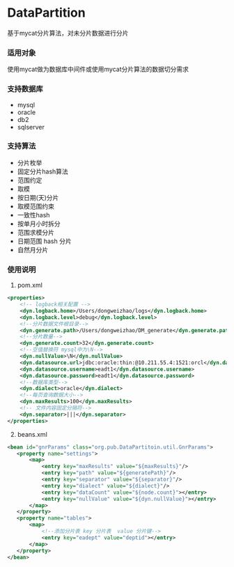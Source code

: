 # DataPartition
基于mycat分片算法，对未分片数据进行分片
### 适用对象
使用mycat做为数据库中间件或使用mycat分片算法的数据切分需求
### 支持数据库
+ mysql
+ oracle
+ db2
+ sqlserver

### 支持算法
+ 分片枚举
+ 固定分片hash算法
+ 范围约定
+ 取模
+ 按日期(天)分片
+ 取模范围约束
+ 一致性hash
+ 按单月小时拆分
+ 范围求模分片
+ 日期范围 hash 分片
+ 自然月分片

### 使用说明
1. pom.xml
```xml
<properties>
    <!-- logback相关配置 -->
    <dyn.logback.home>/Users/dongweizhao/logs</dyn.logback.home>
    <dyn.logback.level>debug</dyn.logback.level>
    <!--分片数据文件根目录-->
    <dyn.generate.path>/Users/dongweizhao/DM_generate</dyn.generate.path>
    <!--分片数量-->
    <dyn.generate.count>32</dyn.generate.count>
    <!--空值替换符 mysql中为\N-->
    <dyn.nullValue>\N</dyn.nullValue>
    <dyn.datasource.url>jdbc:oracle:thin:@10.211.55.4:1521:orcl</dyn.datasource.url>
    <dyn.datasource.username>eadt1</dyn.datasource.username>
    <dyn.datasource.password>eadt1</dyn.datasource.password>
    <!--数据库类型-->
    <dyn.dialect>oracle</dyn.dialect>
    <!--每页查询数据大小-->
    <dyn.maxResults>100</dyn.maxResults>
    <!-- 文件内容固定分隔符-->
    <dyn.separator>|||</dyn.separator>
</properties>
```
2. beans.xml
 ```xml
 <bean id="gnrParams" class="org.pub.DataPartitoin.util.GnrParams">
    <property name="settings">
        <map>
            <entry key="maxResults" value="${maxResults}"/>
            <entry key="path" value="${generatePath}"/>
            <entry key="separator" value="${separator}"/>
            <entry key="dialect" value="${dialect}"/>
            <entry key="dataCount" value="${node.count}"></entry>
            <entry key="nullValue" value="${dyn.nullValue}"></entry>
        </map>
    </property>
    <property name="tables">
        <map>
            <!--添加分片表 key 分片表  value 分片键-->
            <entry key="eadept" value="deptid"></entry>
        </map>
    </property>
</bean>
 ```
